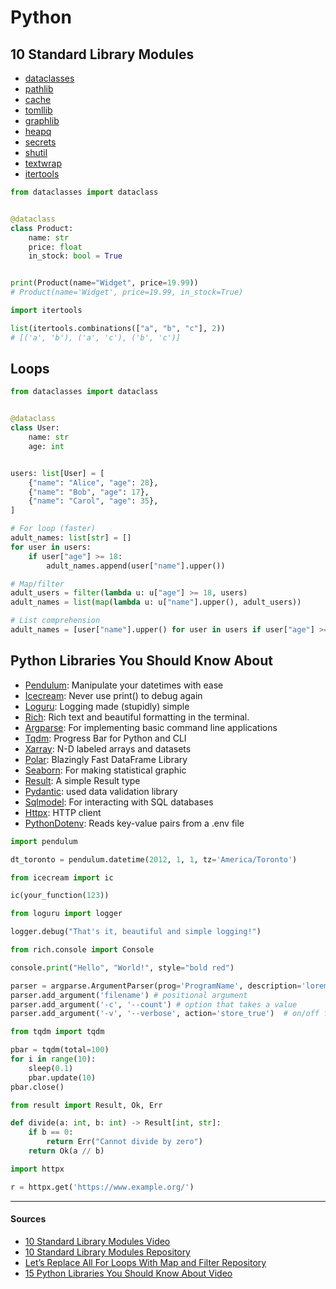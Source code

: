 # Python 

## 10 Standard Library Modules

- [dataclasses](https://docs.python.org/3/library/dataclasses.html)
- [pathlib](https://docs.python.org/3/library/pathlib.html)
- [cache](https://docs.python.org/3/library/functools.html)
- [tomllib](https://docs.python.org/3/library/tomllib.html)
- [graphlib](https://docs.python.org/3/library/graphlib.html)
- [heapq](https://docs.python.org/3/library/heapq.html)
- [secrets](https://docs.python.org/3/library/secrets.html)
- [shutil](https://docs.python.org/3/library/shutil.html)
- [textwrap](https://docs.python.org/3/library/textwrap.html)
- [itertools](https://docs.python.org/3/library/itertools.html) 

```python 
from dataclasses import dataclass


@dataclass
class Product:
    name: str
    price: float
    in_stock: bool = True


print(Product(name="Widget", price=19.99))
# Product(name='Widget', price=19.99, in_stock=True)

```
```python 
import itertools

list(itertools.combinations(["a", "b", "c"], 2))
# [('a', 'b'), ('a', 'c'), ('b', 'c')]
```

## Loops 

```python
from dataclasses import dataclass


@dataclass
class User:
    name: str
    age: int


users: list[User] = [
    {"name": "Alice", "age": 28},
    {"name": "Bob", "age": 17},
    {"name": "Carol", "age": 35},
]

# For loop (faster)
adult_names: list[str] = []
for user in users:
    if user["age"] >= 18:
        adult_names.append(user["name"].upper())

# Map/filter
adult_users = filter(lambda u: u["age"] >= 18, users)
adult_names = list(map(lambda u: u["name"].upper(), adult_users))

# List comprehension
adult_names = [user["name"].upper() for user in users if user["age"] >= 18]
```

## Python Libraries You Should Know About

- [Pendulum](https://pendulum.eustace.io): Manipulate your datetimes with ease
- [Icecream](https://github.com/gruns/icecream): Never use print() to debug again
- [Loguru](https://github.com/Delgan/loguru): Logging made (stupidly) simple
- [Rich](https://github.com/Textualize/rich): Rich text and beautiful formatting in the terminal.
- [Argparse](https://docs.python.org/3/library/argparse.html): For implementing basic command line applications
- [Tqdm](https://github.com/tqdm/tqdm): Progress Bar for Python and CLI
- [Xarray](https://github.com/pydata/xarray): N-D labeled arrays and datasets
- [Polar](https://www.pola.rs): Blazingly Fast DataFrame Library
- [Seaborn](https://github.com/mwaskom/seaborn): For making statistical graphic
- [Result](https://pypi.org/project/result): A simple Result type 
- [Pydantic](https://github.com/pydantic/pydantic): used data validation library
- [Sqlmodel](https://github.com/fastapi/sqlmodel): For interacting with SQL databases
- [Httpx](https://github.com/encode/httpx): HTTP client 
- [PythonDotenv](https://github.com/theskumar/python-dotenv): Reads key-value pairs from a .env file


```python
import pendulum

dt_toronto = pendulum.datetime(2012, 1, 1, tz='America/Toronto')
```

```python
from icecream import ic

ic(your_function(123))
```

```python
from loguru import logger

logger.debug("That's it, beautiful and simple logging!")
```

```python
from rich.console import Console

console.print("Hello", "World!", style="bold red")
```

```python
parser = argparse.ArgumentParser(prog='ProgramName', description='lorem..')
parser.add_argument('filename') # positional argument
parser.add_argument('-c', '--count') # option that takes a value
parser.add_argument('-v', '--verbose', action='store_true')  # on/off flag
```

```python
from tqdm import tqdm

pbar = tqdm(total=100)
for i in range(10):
    sleep(0.1)
    pbar.update(10)
pbar.close()
```

```python
from result import Result, Ok, Err

def divide(a: int, b: int) -> Result[int, str]:
    if b == 0:
        return Err("Cannot divide by zero")
    return Ok(a // b)
```

```python
import httpx

r = httpx.get('https://www.example.org/')
```


--- 

#### Sources

- [10 Standard Library Modules Video](https://www.youtube.com/watch?v=eZ9RqnkJxsk)
- [10 Standard Library Modules Repository](https://github.com/ArjanCodes/examples/tree/main/2025/standard)
- [Let’s Replace All For Loops With Map and Filter Repository](https://github.com/ArjanCodes/examples/blob/main/2025/map/basic_example.py)
- [15 Python Libraries You Should Know About Video](https://www.youtube.com/watch?v=o06MyVhYte4)
